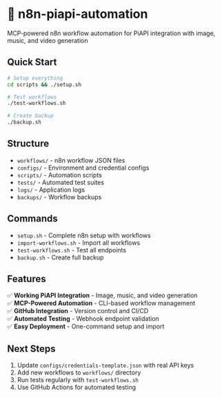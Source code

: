 # 🚀 n8n-piapi-automation
MCP-powered n8n workflow automation for PiAPI integration with image, music, and video generation

## Quick Start

```bash
# Setup everything
cd scripts && ./setup.sh

# Test workflows
./test-workflows.sh

# Create backup
./backup.sh
```

## Structure

- `workflows/` - n8n workflow JSON files
- `configs/` - Environment and credential configs  
- `scripts/` - Automation scripts
- `tests/` - Automated test suites
- `logs/` - Application logs
- `backups/` - Workflow backups

## Commands

- `setup.sh` - Complete n8n setup with workflows
- `import-workflows.sh` - Import all workflows
- `test-workflows.sh` - Test all endpoints
- `backup.sh` - Create full backup

## Features

✅ **Working PiAPI Integration** - Image, music, and video generation  
✅ **MCP-Powered Automation** - CLI-based workflow management  
✅ **GitHub Integration** - Version control and CI/CD  
✅ **Automated Testing** - Webhook endpoint validation  
✅ **Easy Deployment** - One-command setup and import  

## Next Steps

1. Update `configs/credentials-template.json` with real API keys
2. Add new workflows to `workflows/` directory
3. Run tests regularly with `test-workflows.sh`
4. Use GitHub Actions for automated testing
